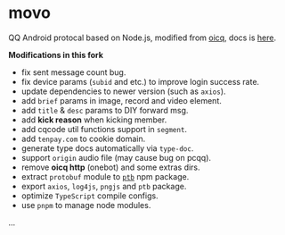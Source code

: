 # movo

QQ Android protocal based on Node.js, modified from [oicq](https://github.com/takayama-lily/oicq), docs is [here](https://movo.viki.moe).

**Modifications in this fork**

- fix sent message count bug.
- fix device params (`subid` and etc.) to improve login success rate.
- update dependencies to newer version (such as `axios`).
- add `brief` params in image, record and video element.
- add `title` & `desc` params to DIY forward msg.
- add **kick reason** when kicking member.
- add cqcode util functions support in `segment`.
- add `tenpay.com` to cookie domain. 
- generate type docs automatically via `type-doc`.
- support `origin` audio file (may cause bug on pcqq).
- remove **oicq http** (onebot) and some extras dirs.
- extract `protobuf` module to [`ptb`](https://npm.im/ptb) npm package.
- export `axios`, `log4js`, `pngjs` and `ptb` package.
- optimize `TypeScript` compile configs.
- use `pnpm` to manage node modules.

...
